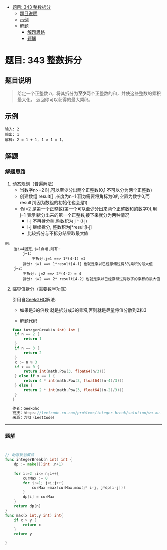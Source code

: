 * [题目: 343 整数拆分](#%E9%A2%98%E7%9B%AE-343-%E6%95%B4%E6%95%B0%E6%8B%86%E5%88%86)
  * [题目说明](#%E9%A2%98%E7%9B%AE%E8%AF%B4%E6%98%8E)
  * [示例](#%E7%A4%BA%E4%BE%8B)
  * [解题](#%E8%A7%A3%E9%A2%98)
    * [解题思路](#%E8%A7%A3%E9%A2%98%E6%80%9D%E8%B7%AF)
    * [题解](#%E9%A2%98%E8%A7%A3)





# 题目: 343 整数拆分



## 题目说明

> 给定一个正整数 *n*，将其拆分为**至少**两个正整数的和，并使这些整数的乘积最大化。 返回你可以获得的最大乘积。



## 示例



```
输入: 2
输出: 1
解释: 2 = 1 + 1, 1 × 1 = 1。
```



## 解题



### 解题思路

1. 动态规划（普遍解法）
   * 当数字n>=2 时,可以至少分出两个正整数(0,1 不可以分为两个正整数)
   * 创建数组 result[] ,长度为n+1(因为需要将角标为0的空置为数字0,而result[1]因为数组的初始化也会是1)
   * 令i=2 是第一个正整数(第一个可以至少分出来两个正整数和的数字0),用j=1 表示i拆分出来的第一个正整数,接下来就分为两种情况
     * i-j  不再拆分则,整数积为 j * (i-j)
     * i-j 继续拆分, 整数积为j*result[i-j] 
     * 比较拆分与不拆分结果取最大值

``` 
例:
	当i=4固定,j=1自增,则有:
		j=1:
			不拆分:j=1 ==> 1*(4-1) =3
    	拆分: j=1 ==> 1*result[4-1] 也就是乘以已经存储过得3的乘积的最大值
    j=2:
    	不拆分: j=2 ==> 2*(4-2) = 4
    	拆分: j=2 ==> 2* result[4-2] 也就是乘以已经存储过得数字的乘积的最大值
```





2. 临界值拆分（需要数学功底）

   引用自[GeekGHC](https://leetcode-cn.com/problems/integer-break/solution/wu-xu-dong-tai-gui-hua-lin-jie-zhi-chai-fen-by-gee/)解法.

   * 如果是3的倍数 就是拆分成3的乘积,否则就是尽量将值分散到2和3

   * 解题代码

   ```go
   func integerBreak(n int) int {
   	if n == 2 {
   		return 1
   	}
   	if n == 3 {
   		return 2
   	}
   	x := n % 3
   	if x == 0 {
   		return int(math.Pow(3, float64(n/3)))
   	} else if x == 1 {
   		return 4 * int(math.Pow(3, float64((n-4)/3)))
   	} else {
   		return 2 * int(math.Pow(3, float64((n-2)/3)))
   	}
   }
   
   作者：GeekGhc
   链接：https://leetcode-cn.com/problems/integer-break/solution/wu-xu-dong-tai-gui-hua-lin-jie-zhi-chai-fen-by-gee/
   来源：力扣（LeetCode）
   ```

   

***

### 题解

```go


// 动态规划解法
func integerBreak(n int) int {
    dp := make([]int ,n+1)
    
    for i:=2 ;i<= n;i++{
        curMax := 0
        for j:=1; j<i;j++{
            curMax =max(curMax,max(j* i-j, j*dp[i-j]))
        } 
        dp[i] = curMax
    }
    return dp[n]
}
func max(x int,y int) int{
    if x > y {
        return x
    }
    return y

}
```

